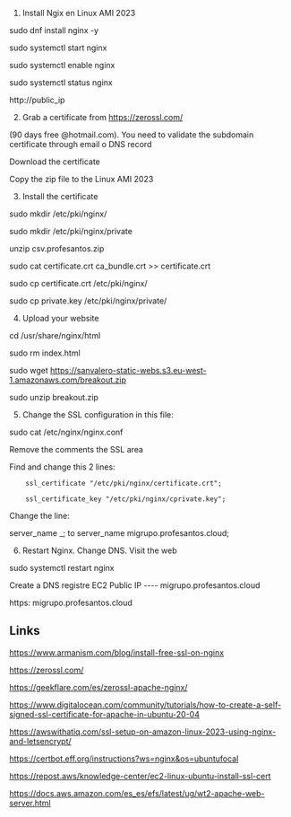 1. Install Ngix en Linux AMI 2023

sudo dnf install nginx -y

sudo systemctl start nginx 

sudo systemctl enable nginx

sudo systemctl status nginx

http://public_ip


2. Grab a certificate from  https://zerossl.com/

(90 days free @hotmail.com). You need to validate the subdomain certificate through email o DNS record

Download the certificate

Copy the zip file to the Linux AMI 2023


3. Install the certificate

sudo mkdir /etc/pki/nginx/

sudo mkdir /etc/pki/nginx/private

unzip csv.profesantos.zip

sudo cat certificate.crt ca_bundle.crt >> certificate.crt

sudo cp certificate.crt /etc/pki/nginx/

sudo cp private.key /etc/pki/nginx/private/


4. Upload your website

cd /usr/share/nginx/html

sudo rm index.html

sudo wget https://sanvalero-static-webs.s3.eu-west-1.amazonaws.com/breakout.zip

sudo unzip breakout.zip


5. Change the SSL configuration in this file:

sudo cat /etc/nginx/nginx.conf

Remove the comments the SSL area

Find and change this 2 lines:

        ssl_certificate "/etc/pki/nginx/certificate.crt";

        ssl_certificate_key "/etc/pki/nginx/cprivate.key";

Change the line:

server_name _;   to       server_name migrupo.profesantos.cloud;



6. Restart Nginx. Change DNS. Visit the web

sudo systemctl restart nginx

Create a DNS registre EC2 Public IP ----  migrupo.profesantos.cloud

https: migrupo.profesantos.cloud


## Links
https://www.armanism.com/blog/install-free-ssl-on-nginx

https://zerossl.com/

https://geekflare.com/es/zerossl-apache-nginx/

https://www.digitalocean.com/community/tutorials/how-to-create-a-self-signed-ssl-certificate-for-apache-in-ubuntu-20-04

https://awswithatiq.com/ssl-setup-on-amazon-linux-2023-using-nginx-and-letsencrypt/

https://certbot.eff.org/instructions?ws=nginx&os=ubuntufocal

https://repost.aws/knowledge-center/ec2-linux-ubuntu-install-ssl-cert

https://docs.aws.amazon.com/es_es/efs/latest/ug/wt2-apache-web-server.html

